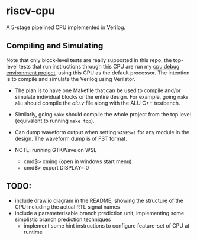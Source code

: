 # riscv-cpu
A 5-stage pipelined CPU implemented in Verilog.

## Compiling and Simulating
Note that only block-level tests are really supported in this repo, the top-level tests that run instructions through this CPU are run my [cpu debug environment project](https://github.com/LiamSkirrow/cpu-run-env), using this CPU as the default processor.
The intention is to compile and simulate the Verilog using Verilator.
- The plan is to have one Makefile that can be used to compile and/or simulate individual blocks or the entire design. For example, going `make alu` should compile the _alu.v_ file along with the ALU C++ testbench.
- Similarly, going `make` should compile the whole project from the top level (equivalent to running `make top`).
- Can dump waveform output when setting `WAVES=1` for any module in the design. The waveform dump is of FST format.

- NOTE: running GTKWave on WSL
  - cmd$> xming (open in windows start menu)
  - cmd$> export DISPLAY=:0

## TODO:
- include draw.io diagram in the README, showing the structure of the CPU including the actual RTL signal names
- include a parameterisable branch prediction unit, implementing some simplistic branch prediction techniques
    - implement some hint instructions to configure feature-set of CPU at runtime
